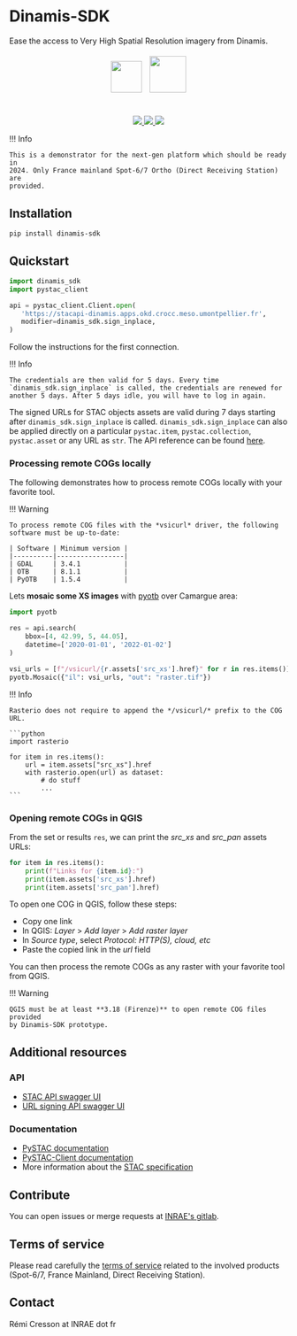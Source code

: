 # Dinamis-SDK

Ease the access to Very High Spatial Resolution imagery from Dinamis.


<div align="center">
<div id="qr" style="display:inline-block; margin: auto; align: center; vertical-align: middle; height:3cm;" >
<img src="https://upload.wikimedia.org/wikipedia/fr/thumb/2/2a/Logo-INRAE_Transparent.svg/2560px-Logo-INRAE_Transparent.svg.png" style="height:1.5cm; padding:5px">
<img src="https://theia.sedoo.fr/wp-content-theia/uploads/sites/6/2020/05/Logo_DINAMIS_300px.png" style="height:1.75cm; padding: 5px">
</div>
<br>
<a href="https://gitlab.irstea.fr/dinamis/dinamis-sdk/-/releases">
<img src="https://gitlab.irstea.fr/dinamis/dinamis-sdk/-/badges/release.svg">
</a>
<a href="https://gitlab.irstea.fr/dinamis/dinamis-sdk/-/commits/main">
<img src="https://gitlab.irstea.fr/dinamis/dinamis-sdk/badges/main/pipeline.svg">
</a>
<a href="LICENSE">
<img src="https://img.shields.io/badge/License-Apache%202.0-blue.svg">
</a>

</div>

!!! Info

    This is a demonstrator for the next-gen platform which should be ready in 
    2024. Only France mainland Spot-6/7 Ortho (Direct Receiving Station) are
    provided.

## Installation

```commandline
pip install dinamis-sdk
```

## Quickstart

```python
import dinamis_sdk
import pystac_client

api = pystac_client.Client.open(
   'https://stacapi-dinamis.apps.okd.crocc.meso.umontpellier.fr',
   modifier=dinamis_sdk.sign_inplace,
)
```

Follow the instructions for the first connection.

!!! Info

    The credentials are then valid for 5 days. Every time 
    `dinamis_sdk.sign_inplace` is called, the credentials are renewed for 
    another 5 days. After 5 days idle, you will have to log in again.

The signed URLs for STAC objects assets are valid during 7 days starting after 
`dinamis_sdk.sign_inplace` is called. `dinamis_sdk.sign_inplace` can also be 
applied directly on a particular `pystac.item`, `pystac.collection`,
`pystac.asset` or any URL as `str`.
The API reference can be found 
[here](https://s3-signing-dinamis.apps.okd.crocc.meso.umontpellier.fr/docs).

### Processing remote COGs locally

The following demonstrates how to process remote COGs locally with your 
favorite tool.

!!! Warning

    To process remote COG files with the *vsicurl* driver, the following 
    software must be up-to-date:

    | Software | Minimum version |
    |----------|-----------------|
    | GDAL     | 3.4.1           |
    | OTB      | 8.1.1           |
    | PyOTB    | 1.5.4           |

Lets **mosaic some XS images** with [pyotb](https://pypi.org/project/pyotb/) over 
Camargue area:

```python
import pyotb

res = api.search(
    bbox=[4, 42.99, 5, 44.05],
    datetime=['2020-01-01', '2022-01-02']
)

vsi_urls = [f"/vsicurl/{r.assets['src_xs'].href}" for r in res.items()]
pyotb.Mosaic({"il": vsi_urls, "out": "raster.tif"})
```

!!! Info
    
    Rasterio does not require to append the */vsicurl/* prefix to the COG URL.

    ```python
    import rasterio

    for item in res.items():
        url = item.assets["src_xs"].href
        with rasterio.open(url) as dataset:
            # do stuff
            ...
    ```

### Opening remote COGs in QGIS

From the set or results `res`, we can print the *src_xs* and *src_pan* assets 
URLs:

```python
for item in res.items():
    print(f"Links for {item.id}:")
    print(item.assets['src_xs'].href)
    print(item.assets['src_pan'].href)
```

To open one COG in QGIS, follow these steps:

- Copy one link
- In QGIS: *Layer* > *Add layer* > *Add raster layer*
- In *Source type*, select *Protocol: HTTP(S), cloud, etc*
- Paste the copied link in the *url* field

You can then process the remote COGs as any raster with your favorite tool 
from QGIS.

!!! Warning

    QGIS must be at least **3.18 (Firenze)** to open remote COG files provided 
    by Dinamis-SDK prototype.

## Additional resources

### API

- [STAC API swagger UI](https://stacapi-dinamis.apps.okd.crocc.meso.umontpellier.fr/api.html)
- [URL signing API swagger UI](https://s3-signing-dinamis.apps.okd.crocc.meso.umontpellier.fr/docs)

### Documentation

- [PySTAC documentation](https://pystac.readthedocs.io/en/stable/api/pystac.html)
- [PySTAC-Client documentation](https://pystac-client.readthedocs.io/en/stable/)
- More information about the [STAC specification](https://stacspec.org/en/about/stac-spec/)

## Contribute

You can open issues or merge requests at 
[INRAE's gitlab](https://gitlab.irstea.fr/dinamis/dinamis-sdk).

## Terms of service 

Please read carefully the 
[terms of service](https://ids-dinamis.data-terra.org/web/guest/37) related to 
the involved products (Spot-6/7, France Mainland, Direct Receiving Station).

## Contact

Rémi Cresson at INRAE dot fr
